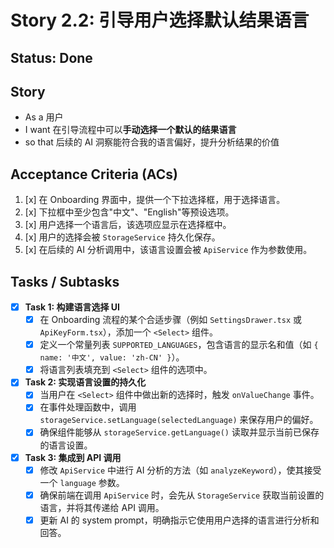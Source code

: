 # Story 2.2: 引导用户选择默认结果语言

## Status: Done

## Story

- As a 用户
- I want 在引导流程中可以**手动选择一个默认的结果语言**
- so that 后续的 AI 洞察能符合我的语言偏好，提升分析结果的价值

## Acceptance Criteria (ACs)

1.  [x] 在 Onboarding 界面中，提供一个下拉选择框，用于选择语言。
2.  [x] 下拉框中至少包含"中文"、"English"等预设选项。
3.  [x] 用户选择一个语言后，该选项应显示在选择框中。
4.  [x] 用户的选择会被 `StorageService` 持久化保存。
5.  [x] 在后续的 AI 分析调用中，该语言设置会被 `ApiService` 作为参数使用。

## Tasks / Subtasks

- [x] **Task 1: 构建语言选择 UI**
  - [x] 在 Onboarding 流程的某个合适步骤（例如 `SettingsDrawer.tsx` 或 `ApiKeyForm.tsx`），添加一个 `<Select>` 组件。
  - [x] 定义一个常量列表 `SUPPORTED_LANGUAGES`，包含语言的显示名和值（如 `{ name: '中文', value: 'zh-CN' }`）。
  - [x] 将语言列表填充到 `<Select>` 组件的选项中。

- [x] **Task 2: 实现语言设置的持久化**
  - [x] 当用户在 `<Select>` 组件中做出新的选择时，触发 `onValueChange` 事件。
  - [x] 在事件处理函数中，调用 `storageService.setLanguage(selectedLanguage)` 来保存用户的偏好。
  - [x] 确保组件能够从 `storageService.getLanguage()` 读取并显示当前已保存的语言设置。

- [x] **Task 3: 集成到 API 调用**
  - [x] 修改 `ApiService` 中进行 AI 分析的方法（如 `analyzeKeyword`），使其接受一个 `language` 参数。
  - [x] 确保前端在调用 `ApiService` 时，会先从 `StorageService` 获取当前设置的语言，并将其传递给 API 调用。
  - [x] 更新 AI 的 system prompt，明确指示它使用用户选择的语言进行分析和回答。 